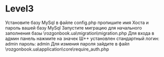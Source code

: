 # Level3
Установите базу MySql
в файле config.php пропишите имя Хоста и пароль вашей базу MySql
Запустите миграцию для начального заполнения базы \rozgonbook.ua\migration\migration.php
Для входа в админ панель нажмите на значек Ш++
установлен стандартный логин: admin пароль: admin
Для измения пароля зайдите в файл \rozgonbook.ua\application\core\require_auth.php
